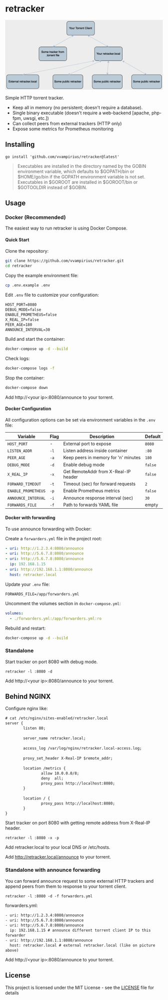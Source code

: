# retracker

![image](diagram.jpg)

Simple HTTP torrent tracker.

* Keep all in memory (no persistent; doesn't require a database).
* Single binary executable (doesn't require a web-backend [apache, php-fpm, uwsgi, etc.])
* Can collect peers from external trackers (HTTP only)
* Expose some metrics for Prometheus monitoring

## Installing

```
go install 'github.com/vvampirius/retracker@latest'
```
> Executables are installed in the directory named by the GOBIN environment variable, which defaults to $GOPATH/bin or $HOME/go/bin if the GOPATH environment variable is not set. Executables in $GOROOT are installed in $GOROOT/bin or $GOTOOLDIR instead of $GOBIN.

## Usage

### Docker (Recommended)

The easiest way to run retracker is using Docker Compose.

#### Quick Start

Clone the repository:

```bash
git clone https://github.com/vvampirius/retracker.git
cd retracker
```

Copy the example environment file:

```bash
cp .env.example .env
```

Edit `.env` file to customize your configuration:

```env
HOST_PORT=8080
DEBUG_MODE=false
ENABLE_PROMETHEUS=false
X_REAL_IP=false
PEER_AGE=180
ANNOUNCE_INTERVAL=30
```

Build and start the container:

```bash
docker-compose up -d --build
```

Check logs:

```bash
docker-compose logs -f
```

Stop the container:

```bash
docker-compose down
```

Add http://\<your ip>:8080/announce to your torrent.

#### Docker Configuration

All configuration options can be set via environment variables in the `.env` file:

| Variable | Flag | Description | Default |
|----------|------|-------------|---------|
| `HOST_PORT` | - | External port to expose | `8080` |
| `LISTEN_ADDR` | `-l` | Listen address inside container | `:80` |
| `PEER_AGE` | `-a` | Keep peers in memory for 'n' minutes | `180` |
| `DEBUG_MODE` | `-d` | Enable debug mode | `false` |
| `X_REAL_IP` | `-x` | Get RemoteAddr from X-Real-IP header | `false` |
| `FORWARD_TIMEOUT` | `-t` | Timeout (sec) for forward requests | `2` |
| `ENABLE_PROMETHEUS` | `-p` | Enable Prometheus metrics | `false` |
| `ANNOUNCE_INTERVAL` | `-i` | Announce response interval (sec) | `30` |
| `FORWARDS_FILE` | `-f` | Path to forwards YAML file | empty |

#### Docker with forwarding

To use announce forwarding with Docker:

Create a `forwarders.yml` file in the project root:

```yaml
- uri: http://1.2.3.4:8080/announce
- uri: http://5.6.7.8:8080/announce
- uri: http://5.6.7.8:8080/announce
  ip: 192.168.1.15
- uri: http://192.168.1.1:8080/announce
  host: retracker.local
```

Update your `.env` file:

```env
FORWARDS_FILE=/app/forwarders.yml
```

Uncomment the volumes section in `docker-compose.yml`:

```yaml
volumes:
  - ./forwarders.yml:/app/forwarders.yml:ro
```

Rebuild and restart:

```bash
docker-compose up -d --build
```

### Standalone

Start tracker on port 8080 with debug mode.
```
retracker -l :8080 -d
```
Add http://\<your ip>:8080/announce to your torrent.

## Behind NGINX
Configure nginx like:
```
# cat /etc/nginx/sites-enabled/retracker.local
server {
        listen 80;

        server_name retracker.local;

        access_log /var/log/nginx/retracker.local-access.log;

        proxy_set_header X-Real-IP $remote_addr;

        location /metrics {
                allow 10.0.0.0/8;
                deny  all;
                proxy_pass http://localhost:8080;
        }

        location / {
                proxy_pass http://localhost:8080;
        }
}
```

Start tracker on port 8080 with getting remote address from X-Real-IP header.
```
retracker -l :8080 -x -p
```

Add retracker.local to your local DNS or /etc/hosts.

Add http://retracker.local/announce to your torrent.

### Standalone with announce forwarding

You can forward announce request to some external HTTP trackers and append peers from them to response to your torrent client.
```
retracker -l :8080 -d -f forwarders.yml
```
forwarders.yml:
```
- uri: http://1.2.3.4:8080/announce
- uri: http://5.6.7.8:8080/announce
- uri: http://5.6.7.8:8080/announce
  ip: 192.168.1.15 # announce different torrent client IP to this forwarder
- uri: http://192.168.1.1:8080/announce
  host: retracker.local # external retracker.local (like on picture above)
```
Add http://\<your ip>:8080/announce to your torrent.

## License

This project is licensed under the MIT License - see the [LICENSE](LICENSE) file for details
